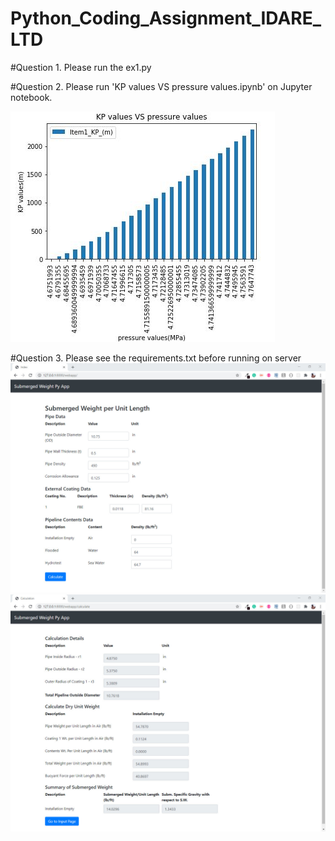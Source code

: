 # Python_Coding_Assignment_IDARE_LTD

#Question 1. 
Please run the ex1.py

#Question 2. 
Please run 'KP values VS pressure values.ipynb' on Jupyter notebook.

<img src="Question 2 Ans/img.JPG">

#Question 3.
Please see the requirements.txt before running on server
<img src="Question 3 Ans/img1.jpg">
<img src="Question 3 Ans/img2.jpg">

  
